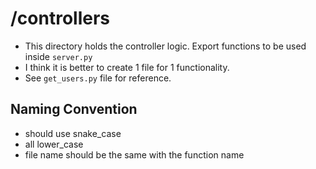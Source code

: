 # /controllers
- This directory holds the controller logic. Export functions to be used inside `server.py`
- I think it is better to create 1 file for 1 functionality.
- See `get_users.py` file for reference.

## Naming Convention
- should use snake_case
- all lower_case
- file name should be the same with the function name